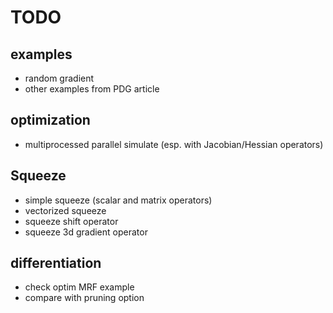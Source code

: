 # TODO

## examples
- random gradient
- other examples from PDG article

## optimization
- multiprocessed parallel simulate (esp. with Jacobian/Hessian operators)

## Squeeze
- simple squeeze (scalar and matrix operators)
- vectorized squeeze 
- squeeze shift operator
- squeeze 3d gradient operator

## differentiation
- check optim MRF example
- compare with pruning option
